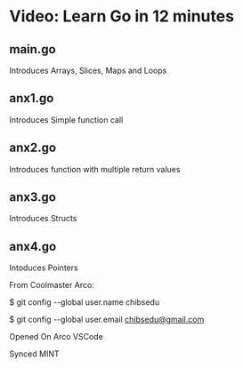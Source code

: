 # Video: Learn Go in 12 minutes

## main.go

Introduces Arrays, Slices, Maps and Loops

## anx1.go

Introduces Simple function call

## anx2.go

Introduces function with multiple return values

## anx3.go

Introduces Structs

## anx4.go

Intoduces Pointers

From Coolmaster Arco:

$ git config --global user.name chibsedu

$ git config --global user.email chibsedu@gmail.com

Opened On Arco VSCode

Synced MINT
